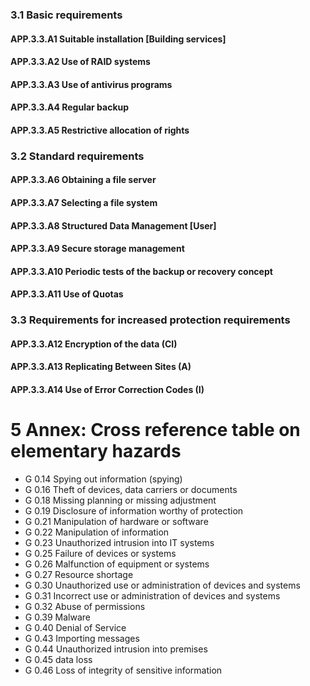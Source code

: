 ### 3.1 Basic requirements
#### APP.3.3.A1 Suitable installation [Building services]
#### APP.3.3.A2 Use of RAID systems
#### APP.3.3.A3 Use of antivirus programs
#### APP.3.3.A4 Regular backup
#### APP.3.3.A5 Restrictive allocation of rights
### 3.2 Standard requirements
#### APP.3.3.A6 Obtaining a file server
#### APP.3.3.A7 Selecting a file system
#### APP.3.3.A8 Structured Data Management [User]
#### APP.3.3.A9 Secure storage management
#### APP.3.3.A10 Periodic tests of the backup or recovery concept
#### APP.3.3.A11 Use of Quotas
### 3.3 Requirements for increased protection requirements
#### APP.3.3.A12 Encryption of the data (CI)
#### APP.3.3.A13 Replicating Between Sites (A)
#### APP.3.3.A14 Use of Error Correction Codes (I)
# 5 Annex: Cross reference table on elementary hazards
* G 0.14 Spying out information (spying)
* G 0.16 Theft of devices, data carriers or documents
* G 0.18 Missing planning or missing adjustment
* G 0.19 Disclosure of information worthy of protection
* G 0.21 Manipulation of hardware or software
* G 0.22 Manipulation of information
* G 0.23 Unauthorized intrusion into IT systems
* G 0.25 Failure of devices or systems
* G 0.26 Malfunction of equipment or systems
* G 0.27 Resource shortage
* G 0.30 Unauthorized use or administration of devices and systems
* G 0.31 Incorrect use or administration of devices and systems
* G 0.32 Abuse of permissions
* G 0.39 Malware
* G 0.40 Denial of Service
* G 0.43 Importing messages
* G 0.44 Unauthorized intrusion into premises
* G 0.45 data loss
* G 0.46 Loss of integrity of sensitive information
